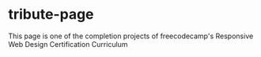 # tribute-page
This page is one of the completion projects of freecodecamp's  Responsive  Web Design Certification Curriculum
